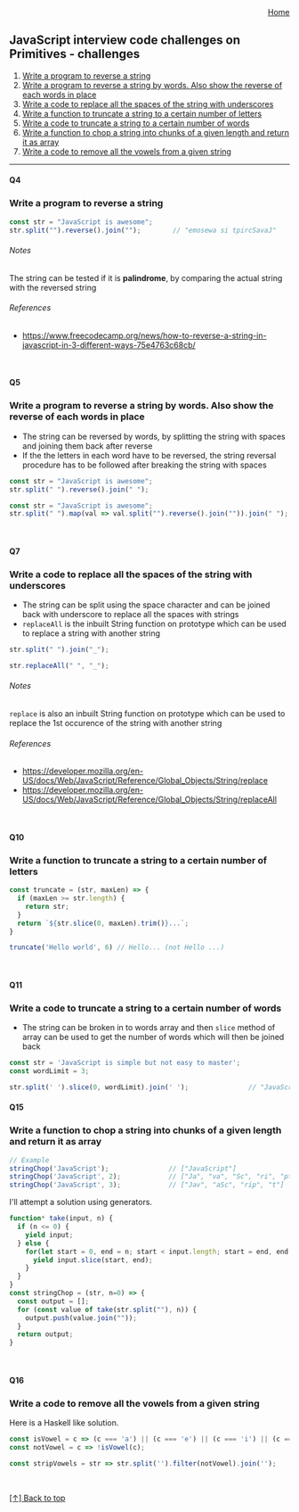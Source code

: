 <div align="right">
  <a href="/README.md#this-is-a-collection-of-modern-interview-code-challenges-on-javascript-suitable-for" id="home">Home</a>
</div>

## JavaScript interview code challenges on Primitives - challenges

1. [Write a program to reverse a string](#Q4)
1. [Write a program to reverse a string by words. Also show the reverse of each words in place](#Q5)
1. [Write a code to replace all the spaces of the string with underscores](#Q7)
1. [Write a function to truncate a string to a certain number of letters](#Q10)
1. [Write a code to truncate a string to a certain number of words](#Q11)
1. [Write a function to chop a string into chunks of a given length and return it as array](#Q15)
1. [Write a code to remove all the vowels from a given string](#Q16)

---

#### Q4
### Write a program to reverse a string


```js
const str = "JavaScript is awesome";
str.split("").reverse().join("");        // "emosewa si tpircSavaJ"
```

###### Notes
The string can be tested if it is __palindrome__, by comparing the actual string with the reversed string

###### References
- https://www.freecodecamp.org/news/how-to-reverse-a-string-in-javascript-in-3-different-ways-75e4763c68cb/

<br />


#### Q5
### Write a program to reverse a string by words. Also show the reverse of each words in place

- The string can be reversed by words, by splitting the string with spaces and joining them back after reverse
- If the the letters in each word have to be reversed, the string reversal procedure has to be followed after breaking the string with spaces

```js
const str = "JavaScript is awesome";
str.split(" ").reverse().join(" ");                                             // "awesome is JavaScript"
```

```js
const str = "JavaScript is awesome";
str.split(" ").map(val => val.split("").reverse().join("")).join(" ");          // "tpircSavaJ si emosewa"
```

<br />

#### Q7
### Write a code to replace all the spaces of the string with underscores

- The string can be split using the space character and can be joined back with underscore to replace all the spaces with strings
- `replaceAll` is the inbuilt String function on prototype which can be used to replace a string with another string

```js
str.split(" ").join("_");
```

```js
str.replaceAll(" ", "_");
```

###### Notes
`replace` is also an inbuilt String function on prototype which can be used to replace the 1st occurence of the string with another string

###### References
- https://developer.mozilla.org/en-US/docs/Web/JavaScript/Reference/Global_Objects/String/replace
- https://developer.mozilla.org/en-US/docs/Web/JavaScript/Reference/Global_Objects/String/replaceAll

<br />

#### Q10
### Write a function to truncate a string to a certain number of letters

```js
const truncate = (str, maxLen) => {
  if (maxLen >= str.length) {
    return str;
  }
  return `${str.slice(0, maxLen).trim()}...`;
}

truncate('Hello world', 6) // Hello... (not Hello ...)
```

<br />

#### Q11
### Write a code to truncate a string to a certain number of words

- The string can be broken in to words array and then `slice` method of array can be used to get the number of words which will then be joined back

```js
const str = 'JavaScript is simple but not easy to master';
const wordLimit = 3;

str.split(' ').slice(0, wordLimit).join(' ');               // "JavaScript is simple"
```


#### Q15
### Write a function to chop a string into chunks of a given length and return it as array
```js
// Example
stringChop('JavaScript');               // ["JavaScript"]
stringChop('JavaScript', 2);            // ["Ja", "va", "Sc", "ri", "pt"]
stringChop('JavaScript', 3);            // ["Jav", "aSc", "rip", "t"]
```

I'll attempt a solution using generators.
```js
function* take(input, n) {
  if (n <= 0) {
    yield input;
  } else {
    for(let start = 0, end = n; start < input.length; start = end, end = n + start) {
      yield input.slice(start, end);
    }
  }
}
const stringChop = (str, n=0) => {
  const output = [];
  for (const value of take(str.split(""), n)) {
    output.push(value.join(""));
  }
  return output;
}
```

<br />

#### Q16
### Write a code to remove all the vowels from a given string

Here is a Haskell like solution.

```js
const isVowel = c => (c === 'a') || (c === 'e') || (c === 'i') || (c === 'o') || (c === 'u');
const notVowel = c => !isVowel(c);

const stripVowels = str => str.split('').filter(notVowel).join('');
```


<br />


[[↑] Back to top](#home)

